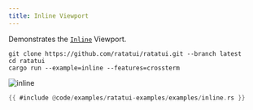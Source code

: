 ```yaml
---
title: Inline Viewport
---
```


Demonstrates the
[`Inline`](https://docs.rs/ratatui/latest/ratatui/enum.Viewport.html#variant.Inline) Viewport.

```shell title=run example
git clone https://github.com/ratatui/ratatui.git --branch latest
cd ratatui
cargo run --example=inline --features=crossterm
```

![inline](inline.gif)

```rust title=inline.rs
{{ #include @code/examples/ratatui-examples/examples/inline.rs }}
```
